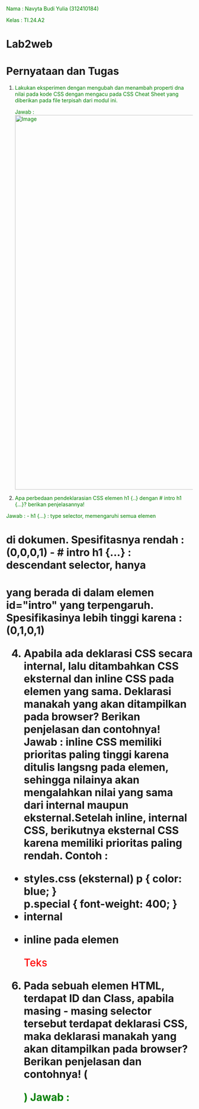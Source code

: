 Nama  : Navyta Budi Yulia (312410184)

Kelas : TI.24.A2

# Lab2web
# Pernyataan dan Tugas
1. Lakukan eksperimen dengan mengubah dan menambah properti dna nilai pada kode CSS dengan mengacu pada CSS Cheat Sheet yang diberikan pada file terpisah dari modul ini.
   
   Jawab :
   <img width="960" height="1008" alt="Image" src="https://github.com/user-attachments/assets/e1bbd02a-6159-4306-8f4b-f178c605b4b0" />

2. Apa perbedaan pendeklarasian CSS elemen h1 {..} dengan #  intro h1 {...}? berikan penjelasannya!
   
Jawab : - h1 {...} : type selector, memengaruhi semua elemen <h1> di dokumen. Spesifitasnya rendah : (0,0,0,1)
        - #  intro h1 {...} : descendant selector, hanya <h1> yang berada di dalam elemen id="intro" yang terpengaruh. Spesifikasinya lebih tinggi karena : (0,1,0,1)

4. Apabila ada deklarasi CSS secara internal, lalu ditambahkan CSS eksternal dan inline CSS pada elemen yang sama. Deklarasi manakah yang akan ditampilkan pada browser? Berikan penjelasan dan contohnya!
Jawab : inline CSS memiliki prioritas paling tinggi karena ditulis langsng pada elemen, sehingga nilainya akan mengalahkan nilai yang sama dari internal maupun eksternal.Setelah inline, internal CSS, berikutnya eksternal CSS karena memiliki prioritas paling rendah.
Contoh :
- styles.css (eksternal)
  p { color: blue; }         
  p.special { font-weight: 400; }
- <head> internal
<style>
  p { color: green; }  
  p.special { font-weight: 500; }
</style>
- inline pada elemen
  <p id="t1" class="special" style="color: red;">Teks</p>


6. Pada sebuah elemen HTML, terdapat ID dan Class, apabila masing - masing selector tersebut terdapat deklarasi CSS, maka deklarasi manakah yang akan ditampilkan pada browser? Berikan penjelasan dan contohnya! (<P id="paragraf-1" class="text-paragraf">)
Jawab :
